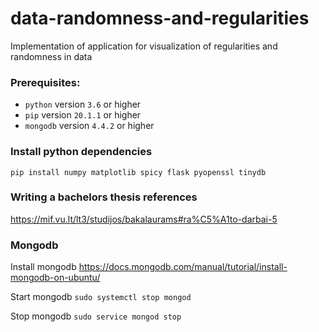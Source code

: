 # data-randomness-and-regularities
Implementation of application for visualization of regularities and randomness in data

### Prerequisites:

* `python` version `3.6` or higher
* `pip` version `20.1.1` or higher
* `mongodb` version `4.4.2` or higher


### Install python dependencies
```
pip install numpy matplotlib spicy flask pyopenssl tinydb
```

### Writing a bachelors thesis references
https://mif.vu.lt/lt3/studijos/bakalaurams#ra%C5%A1to-darbai-5
### Mongodb

Install mongodb
https://docs.mongodb.com/manual/tutorial/install-mongodb-on-ubuntu/

Start mongodb
`sudo systemctl stop mongod`

Stop mongodb
`sudo service mongod stop`